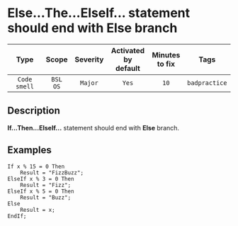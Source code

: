 # Else...The...ElseIf... statement should end with Else branch

| Type | Scope | Severity | Activated<br/>by default | Minutes<br/>to fix | Tags |
| :-: | :-: | :-: | :-: | :-: | :-: |
| `Code smell` | `BSL`<br/>`OS` | `Major` | `Yes` | `10` | `badpractice` |

<!-- Блоки выше заполняются автоматически, не трогать -->
## Description

**If...Then...ElseIf...** statement should end with  **Else** branch.

## Examples

```bsl
If x % 15 = 0 Then
	Result = "FizzBuzz";
ElseIf x % 3 = 0 Then
	Result = "Fizz";
ElseIf x % 5 = 0 Then
	Result = "Buzz";
Else
	Result = x;
EndIf;
```
